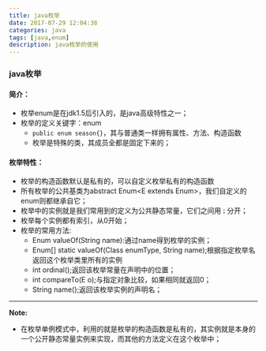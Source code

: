 ```yaml
---
title: java枚举
date: 2017-07-29 12:04:38
categories: java
tags: [java,enum]
description: java枚举的使用
---
```

### java枚举 ###

#### 简介： ####
- 枚举enum是在jdk1.5后引入的，是java高级特性之一；
- 枚举的定义关键字：enum
	- `public enum season{}`，其与普通类一样拥有属性、方法、构造函数
	- 枚举是特殊的类，其成员全都是固定下来的；
#### 枚举特性： ####
- 枚举的构造函数默认是私有的，可以自定义枚举私有的构造函数
- 所有枚举的公共基类为abstract Enum<E extends Enum<E>>，我们自定义的enum则都继承自它；
- 枚举中的实例就是我们常用到的定义为公共静态常量，它们之间用`；`分开；
- 枚举每个实例都有索引，从0开始；
- 枚举的常用方法:
	- Enum<E> valueOf(String name):通过name得到枚举的实例；
	- Enum<E>[] static valueOf(Class<E extends Enum> enumType, String name);根据指定枚举名返回这个枚举类里所有的实例
	- int ordinal();返回该枚举常量在声明中的位置；
	- int compareTo(E o);与指定对象比较，如果相同就返回0；
	- String name();返回该枚举实例的声明名；


----------
**Note:**
- 在枚举单例模式中，利用的就是枚举的构造函数是私有的，其实例就是本身的一个公开静态常量实例来实现，而其他的方法定义在这个枚举中；